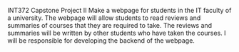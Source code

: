 INT372 Capstone Project II
Make a webpage for students in the IT faculty of a university. The webpage will allow students to read reviews and summaries of courses that they are required to take. The reviews and summaries will be written by other students who have taken the courses. I will be responsible for developing the backend of the webpage.
